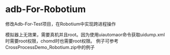 # adb-For-Robotium
修改Adb-For-Test项目，在Robotium中实现跨进程操作

模拟器上无效果，需要真机并且root。因为使用uiautomaor命令获取uidump.xml时需要root权限，chomd时也需要root权限。
例子可参考CrossProcessDemo_Robotium.zip中的例子
